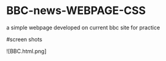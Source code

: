 # BBC-news-WEBPAGE-CSS
a simple webpage developed on current bbc site for practice 


#screen shots


![BBC.html.png]
